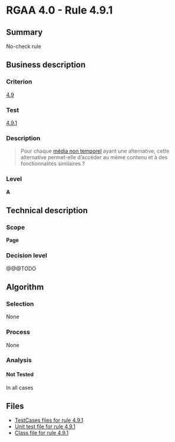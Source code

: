 # RGAA 4.0 - Rule 4.9.1

## Summary

No-check rule

## Business description

### Criterion

[4.9](https://www.numerique.gouv.fr/publications/rgaa-accessibilite/methode/criteres/#crit-4-9)

### Test

[4.9.1](https://www.numerique.gouv.fr/publications/rgaa-accessibilite/methode/criteres/#test-4-9-1)

### Description

> Pour chaque [média non temporel](https://www.numerique.gouv.fr/publications/rgaa-accessibilite/methode/glossaire/#media-non-temporel) ayant une alternative, cette alternative permet-elle d’accéder au même contenu et à des fonctionnalités similaires ?

### Level

**A**


## Technical description

### Scope

**Page**

### Decision level

@@@TODO


## Algorithm

### Selection

None

### Process

None

### Analysis

#### Not Tested

In all cases


## Files

- [TestCases files for rule 4.9.1](https://gitlab.com/asqatasun/Asqatasun/-/tree/v5/rules/rules-rgaa4.0/src/test/resources/testcases/rgaa40/Rgaa40Rule040901/)
- [Unit test file for rule 4.9.1](https://gitlab.com/asqatasun/Asqatasun/-/blob/v5/rules/rules-rgaa4.0/src/test/java/org/asqatasun/rules/rgaa40/Rgaa40Rule040901Test.java)
- [Class file for rule 4.9.1](https://gitlab.com/asqatasun/Asqatasun/-/blob/v5/rules/rules-rgaa4.0/src/main/java/org/asqatasun/rules/rgaa40/Rgaa40Rule040901.java)


